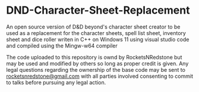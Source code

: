 # DND-Character-Sheet-Replacement
An open source version of D&D beyond's character sheet creator to be used as a replacement for the character sheets, spell list sheet, inventory sheet and dice roller writen in C++ on Windows 11 using visual studio code and compiled using the Mingw-w64 compiler

The code uploaded to this repository is ownd by RocketsNRedstone but may be used and modified by others so long as proper credit is given.
Any legal questions regarding the ownership of the base code may be sent to rocketsnredstone@gmail.com with all parties involved consenting to commit to talks before pursuing any legal action.
